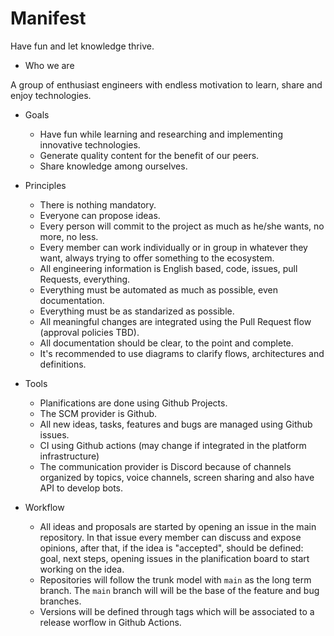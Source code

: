 # Manifest

Have fun and let knowledge thrive.

- Who we are

A group of enthusiast engineers with endless motivation to learn, share and enjoy technologies.

- Goals
  - Have fun while learning and researching and implementing innovative technologies.
  - Generate quality content for the benefit of our peers.
  - Share knowledge among ourselves.

- Principles
  - There is nothing mandatory.
  - Everyone can propose ideas.
  - Every person will commit to the project as much as he/she wants, no more, no less.
  - Every member can work individually or in group in whatever they want, always trying to offer something to the ecosystem.
  - All engineering information is English based, code, issues, pull Requests, everything.
  - Everything must be automated as much as possible, even documentation.
  - Everything must be as standarized as possible.
  - All meaningful changes are integrated using the Pull Request flow (approval policies TBD).
  - All documentation should be clear, to the point and complete.
  - It's recommended to use diagrams to clarify flows, architectures and definitions.

- Tools
  - Planifications are done using Github Projects.
  - The SCM provider is Github.
  - All new ideas, tasks, features and bugs are managed using Github issues.
  - CI using Github actions (may change if integrated in the platform infrastructure)
  - The communication provider is Discord because of channels organized by topics, voice channels, screen sharing and also have API to develop bots.

- Workflow
  - All ideas and proposals are started by opening an issue in the main repository. In that issue every member can discuss and expose opinions, after that, if the idea is "accepted", should be defined: goal, next steps, opening issues in the planification board to start working on the idea.
  - Repositories will follow the trunk model with `main` as the long term branch. The `main` branch will will be the base of the feature and bug branches.
  - Versions will be defined through tags which will be associated to a release worflow in Github Actions.
